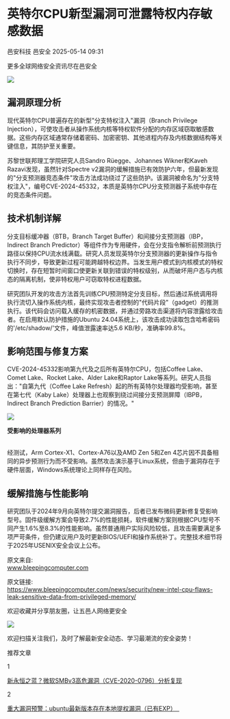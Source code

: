#  英特尔CPU新型漏洞可泄露特权内存敏感数据   
邑安科技  邑安全   2025-05-14 09:31  
  
更多全球网络安全资讯尽在邑安全  
  
![](https://mmbiz.qpic.cn/mmbiz_png/1N39PtINn8v7T54TklESlCO3EibopMCruks85eiahMWTxU8xacAd0dBjo7VE9290RxHMKVv0bUIWywLWha8CtC9g/640?wx_fmt=png&from=appmsg "")  
## 漏洞原理分析  
  
现代英特尔CPU普遍存在的新型"分支特权注入"漏洞（Branch Privilege Injection），可使攻击者从操作系统内核等特权软件分配的内存区域窃取敏感数据。这些内存区域通常存储着密码、加密密钥、其他进程内存及内核数据结构等关键信息，其防护至关重要。  
  
苏黎世联邦理工学院研究人员Sandro Rüegge、Johannes Wikner和Kaveh Razavi发现，虽然针对Spectre v2漏洞的缓解措施已有效防护六年，但最新发现的"分支预测器竞态条件"攻击方法成功绕过了这些防护。该漏洞被命名为"分支特权注入"，编号CVE-2024-45332，本质是英特尔CPU分支预测器子系统中存在的竞态条件问题。  
## 技术机制详解  
  
分支目标缓冲器（BTB，Branch Target Buffer）和间接分支预测器（IBP，Indirect Branch Predictor）等组件作为专用硬件，会在分支指令解析前预测执行路径以保持CPU流水线满载。研究人员发现英特尔分支预测器的更新操作与指令执行不同步，导致更新过程可能跨越特权边界。当发生用户模式到内核模式的特权切换时，存在短暂时间窗口使更新关联到错误的特权级别，从而破坏用户态与内核态的隔离机制，使非特权用户可窃取特权进程数据。  
  
研究团队开发的攻击方法首先训练CPU预测特定分支目标，然后通过系统调用将执行流切入操作系统内核，最终实现攻击者控制的"代码片段"（gadget）的推测执行。该代码会访问载入缓存的机密数据，并通过旁路攻击渠道将内容泄露给攻击者。在启用默认防护措施的Ubuntu 24.04系统上，该攻击成功读取包含哈希密码的'/etc/shadow/'文件，峰值泄露速率达5.6 KB/秒，准确率99.8%。  
## 影响范围与修复方案  
  
CVE-2024-45332影响第九代及之后所有英特尔CPU，包括Coffee Lake、Comet Lake、Rocket Lake、Alder Lake和Raptor Lake等系列。研究人员指出："自第九代（Coffee Lake Refresh）起的所有英特尔处理器均受影响，甚至在第七代（Kaby Lake）处理器上也观察到绕过间接分支预测屏障（IBPB，Indirect Branch Prediction Barrier）的情况。"  
  
![](https://mmbiz.qpic.cn/mmbiz_png/1N39PtINn8v7T54TklESlCO3EibopMCru19AdX3n7nWS6oJpdmsaw13ssJ7uvXrznic3l0nia7F3ibrNJruslLvKnw/640?wx_fmt=png&from=appmsg "")  
  
**受影响的处理器系列**  
   
  
经测试，Arm Cortex-X1、Cortex-A76以及AMD Zen 5和Zen 4芯片因不具备相同的异步预测行为而不受影响。虽然攻击演示基于Linux系统，但由于漏洞存在于硬件层面，Windows系统理论上同样存在风险。  
## 缓解措施与性能影响  
  
研究团队于2024年9月向英特尔提交漏洞报告，后者已发布微码更新修复受影响型号。固件级缓解方案会导致2.7%的性能损耗，软件缓解方案则根据CPU型号不同产生1.6%至8.3%的性能影响。虽然普通用户实际风险较低，且攻击需要满足多项严苛条件，但仍建议用户及时更新BIOS/UEFI和操作系统补丁。完整技术细节将于2025年USENIX安全会议上公布。  
  
原文来自:   
www.bleepingcomputer.com  
  
原文链接:   
https://www.bleepingcomputer.com/news/security/new-intel-cpu-flaws-leak-sensitive-data-from-privileged-memory/  
  
欢迎收藏并分享朋友圈，让五邑人网络更安全  
  
![](https://mmbiz.qpic.cn/mmbiz_jpg/1N39PtINn8tD9ic928O6vIrMg4fuib48e1TsRj9K9Cz7RZBD2jjVZcKm1N4QrZ4bwBKZic5crOdItOcdDicPd3yBSg/640?wx_fmt=jpeg "")  
  
欢迎扫描关注我们，及时了解最新安全动态、学习最潮流的安全姿势！  
  
推荐文章  
  
1  
  
[新永恒之蓝？微软SMBv3高危漏洞（CVE-2020-0796）分析复现](http://mp.weixin.qq.com/s?__biz=MzUyMzczNzUyNQ==&mid=2247488913&idx=1&sn=acbf595a4a80dcaba647c7a32fe5e06b&chksm=fa39554bcd4edc5dc90019f33746404ab7593dd9d90109b1076a4a73f2be0cb6fa90e8743b50&scene=21#wechat_redirect)  
  
  
2  
  
[重大漏洞预警：ubuntu最新版本存在本地提权漏洞（已有EXP）　](http://mp.weixin.qq.com/s?__biz=MzUyMzczNzUyNQ==&mid=2247483652&idx=1&sn=b2f2ec90db499e23cfa252e9ee743265&chksm=fa3941decd4ec8c83a268c3480c354a621d515262bcbb5f35e1a2dde8c828bdc7b9011cb5072&scene=21#wechat_redirect)  
  
  
  
